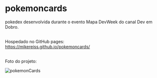 # pokemoncards
pokedex desenvolvida durante o evento Mapa DevWeek do canal Dev em Dobro.  <br><br>

Hospedado no GitHub pages:
<br>
https://mikereiss.github.io/pokemoncards/
<br>
<br>

Foto do projeto:

![pokemonCards](https://user-images.githubusercontent.com/100447560/174834402-7169bef7-af86-40ed-a865-111a74d084ee.png)
